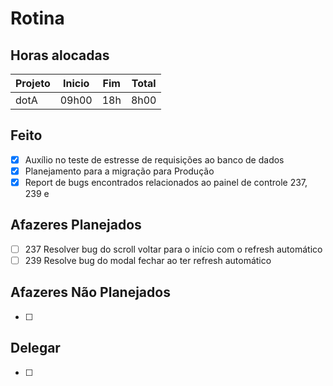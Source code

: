 # Rotina

## Horas alocadas

Projeto | Inicio | Fim | Total
--------|-------|-------|------
dotA    | 09h00 | 18h | 8h00

## Feito

- [x] Auxílio no teste de estresse de requisições ao banco de dados
- [x] Planejamento para a migração para Produção
- [x] Report de bugs encontrados relacionados ao painel de controle 237, 239 e 

## Afazeres Planejados

- [ ] 237 Resolver bug do scroll voltar para o início com o refresh automático 
- [ ] 239 Resolve bug do modal fechar ao ter refresh automático

## Afazeres Não Planejados

- [ ] 

## Delegar

- [ ] 

<!--stackedit_data:
eyJoaXN0b3J5IjpbOTA5NjIyMDkxLDE5NTM0MzA4ODUsLTM4OD
UxMDQyOSwtMTI3MjA4NjkzLC02OTYwMDY5MDIsLTQ2NjQyMzQ0
MywyMDk1NjcwMjg5LDEyNzU3OTY2OCwyNzE4MTAxOTcsMTMwNj
Q4MTI3MSwtMTI4OTM5MDQ0NywxODY0MDQ1Njk2LC0zNDM5MDA0
MDAsMTI5NDI2NDI2NCwtMTM4OTkxMjA4NSwtMTM0MjIwNTA4OS
wtODA1Mzg5MjE1LDExMDY3OTY5MzEsNzgxMTQ5MzIsLTExNzAy
MDg4MTNdfQ==
-->